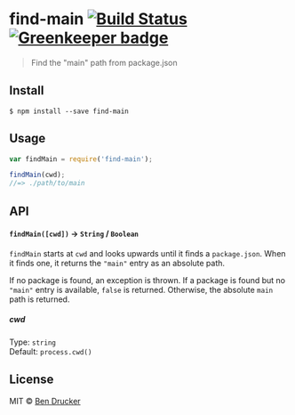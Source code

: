 # find-main [![Build Status](https://travis-ci.org/bendrucker/find-main.svg?branch=master)](https://travis-ci.org/bendrucker/find-main) [![Greenkeeper badge](https://badges.greenkeeper.io/bendrucker/find-main.svg)](https://greenkeeper.io/)

> Find the "main" path from package.json


## Install

```
$ npm install --save find-main
```


## Usage

```js
var findMain = require('find-main');

findMain(cwd);
//=> ./path/to/main
```

## API

#### `findMain([cwd])` -> `String` / `Boolean`

`findMain` starts at `cwd` and looks upwards until it finds a `package.json`. When it finds one, it returns the `"main"` entry as an absolute path.

If no package is found, an exception is thrown. If a package is found but no `"main"` entry is available, `false` is returned. Otherwise, the absolute `main` path is returned.

##### cwd

Type: `string`  
Default: `process.cwd()`


## License

MIT © [Ben Drucker](http://bendrucker.me)
